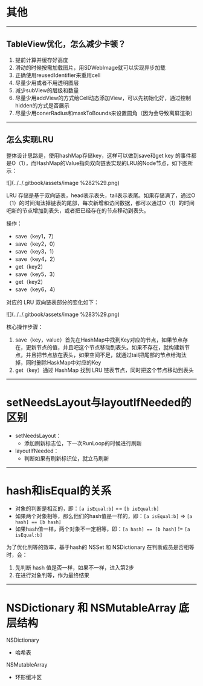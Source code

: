 # 其他

---

## TableView优化，怎么减少卡顿？

1. 提前计算并缓存好高度
2. 滑动的时候按需加载图片，用SDWebImage就可以实现异步加载
3. 正确使用reusedIdentifier来重用cell
4. 尽量少用或者不用透明图层
5. 减少subView的层级和数量
6. 尽量少用addView的方式给Cell动态添加View，可以先初始化好，通过控制hidden的方式是否展示
7. 尽量少用conerRadius和maskToBounds来设置圆角（因为会导致离屏渲染）

---

## 怎么实现LRU

整体设计思路是，使用hashMap存储key，这样可以做到save和get key 的事件都是O（1），而HashMap的Value指向双向链表实现的LRU的Node节点，如下图所示：

![](../../.gitbook/assets/image %282%29.png)

LRU 存储是基于双向链表，head表示表头，tail表示表尾。如果存储满了，通过O（1）的时间淘汰掉链表的尾部，每次新增和访问数据，都可以通过O（1）的时间吧新的节点增加到表头，或者把已经存在的节点移动到表头。

操作：

* save（key1，7）
* save（key2，0）
* save（key3，1）
* save（key4，2）
* get（key2）
* save（key5，3）
* get（key2）
* save（key6，4）

对应的 LRU 双向链表部分的变化如下：

![](../../.gitbook/assets/image %283%29.png)

核心操作步骤：

1. save（key，value）首先在HashMap中找到Key对应的节点，如果节点存在，更新节点的值，并且吧这个节点移动到表头。如果不存在，就构建新节点，并且把节点放在表头，如果空间不足，就通过tail把尾部的节点给淘汰掉，同时删除HaskMap中对应的Key
2. get（key）通过 HashMap 找到 LRU 链表节点，同时把这个节点移动到表头

---

# setNeedsLayout与layoutIfNeeded的区别

* setNeedsLayout：
  * 添加刷新标志位，下一次RunLoop的时候进行刷新
* layoutIfNeeded：
  * 判断如果有刷新标识位，就立马刷新

---

# hash和isEqual的关系

- 对象的判断是相互的，即：`[a isEqual:b]` == `[b ieEqual:b]`
- 如果两个对象相等，那么他们的hash值是一样的，即：`[a isEqual:b]` => `[a hash] == [b hash]`
- 如果hash值一样，两个对象不一定相等，即：`[a hash] == [b hash]` != `[a isEqual:b]`

为了优化判等的效率，基于hash的 NSSet 和 NSDictionary 在判断成员是否相等时，会：
  1. 先判断 hash 值是否一样，如果不一样，进入第2步
  2. 在进行对象判等，作为最终结果
  
---

# NSDictionary 和 NSMutableArray 底层结构

NSDictionary
- 哈希表

NSMutableArray
- 环形缓冲区